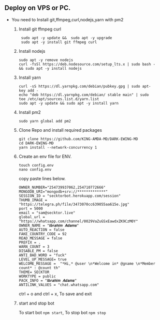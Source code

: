 ## Deploy on VPS or PC.

- You need to Install git,ffmpeg,curl,nodejs,yarn with pm2

  1.  Install git ffmpeg curl
      ```
       sudo apt -y update &&  sudo apt -y upgrade
       sudo apt -y install git ffmpeg curl
      ```
  2.  Install nodejs

      ```
      sudo apt -y remove nodejs
      curl -fsSl https://deb.nodesource.com/setup_lts.x | sudo bash - && sudo apt -y install nodejs
      ```

  3.  Install yarn

      ```
      curl -sS https://dl.yarnpkg.com/debian/pubkey.gpg | sudo apt-key add -
      echo "deb https://dl.yarnpkg.com/debian/ stable main" | sudo tee /etc/apt/sources.list.d/yarn.list
      sudo apt -y update && sudo apt -y install yarn
      ```

  4.  Install pm2

      ```
      sudo yarn global add pm2
      ```

  5.  Clone Repo and install required packages

      ```
      git clone https://github.com/KING-AMDA-MD/DARK-EWING-MD
      cd DARK-EWING-MD
      yarn install --network-concurrency 1
      ```

  6.  Create an env file for ENV.

      ```
      touch config.env
      nano config.env
      ```

      copy paste lines below.

      ```
      OWNER_NUMBER="254739937062,254710772666"
      MONGODB_URI="mongodb+srv://*************"
      SESSION_ID = "secktorbot.herokuapp.com/session"
      THUMB_IMAGE = "https://telegra.ph/file/3473070cc639055aa615e.jpg"
      port = 5000
      email = "sam@secktor.live"
      global_url = "https://whatsapp.com/channel/0029VaZuGSxEawdxZK9CzM0Y"
      OWNER_NAME = "𝑰𝒃𝒓𝒂𝒉𝒊𝒎 𝑨𝒅𝒂𝒎𝒔"
      AUTO_REACTION = false
      FAKE_COUNTRY_CODE = 92
      READ_MESSAGE = false
      PREFIX = .
      WARN_COUNT = 3
      DISABLE_PM = false
      ANTI_BAD_WORD = "fuck"
      LEVEL_UP_MESSAGE= true
      WELCOME_MESSAGE =  "*Hi,* @user \n*Welcome in* @gname \n*Member count* : @count th"
      THEME= SECKTOR
      WORKTYPE = public
      PACK_INFO = "𝑰𝒃𝒓𝒂𝒉𝒊𝒎 𝑨𝒅𝒂𝒎𝒔"
      ANTILINK_VALUES = "chat.whatsapp.com"

      ```

      ctrl + o and ctrl + x, To save and exit

  7.  start and stop bot

      To start bot `npm start`,
      To stop bot `npm stop`
